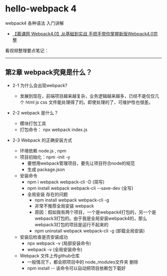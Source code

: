 # hello-webpack 4

webpack4 各种语法 入门讲解

- [【慕课网 Webpack4.0】从基础到实战 手把手带你掌握新版Webpack4.0完整](https://coding.imooc.com/class/316.html)

看视频整理要点笔记：

----

## 第2章 webpack究竟是什么？

- 2-1 为什么会出现webpack?
    - 发展到现在，前端项目越来越复杂，业务逻辑越来越多，已经不是仅仅几个 html js css 文件能处理得了的。即使处理的了，可维护性也很差。

- 2-2 webpack 是什么？
    - 模块打包工具
    - 打包命令： npx webpack index.js
    
- 2-3 Webpack 的正确安装方式
    - 环境依赖 node.js , npm
    - 项目初始化：npm -init -y
        - 要想用webpack管理项目，要先让项目符合node的规范
        - 生成 package.json
    - 安装命令
        - npm i webpack webpack-cli -D                  (简写)
        - npm install webpack webpack-cli --save-dev    (全写)
        - 全局安装 存在的问题
            - npm install webpack webpack-cli -g
            - 非常不推荐全局安装 webpack
            - 原因：假如我有两个项目，一个是webpack4打包的，另一个是webpack3打包的。由于我是全局安装webpack4的，那么webpack3打包的项目是运行不起来的
            - npm uninstall webpack webpack-cli -g      (卸载全局安装)
    - 安装后检查是否安装成功
        - npx webpack -v    (局部安装命令)
        - webpack -v        (全局安装命令)
    - Webpack 文件上传github仓库
        - 一般情况下，都会把项目中的 node_modules文件夹 删除
         - npm install -- 该命令可以自动把项目依赖包下载好